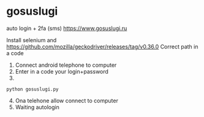 # gosuslugi 

auto login + 2fa (sms) https://www.gosuslugi.ru

Install selenium and https://github.com/mozilla/geckodriver/releases/tag/v0.36.0
Correct path in a code


1) Connect android telephone to computer
2) Enter in a code your login+password
3) 
```
python gosuslugi.py
```
4) Ona telehone allow connect to computer
5) Waiting autologin
